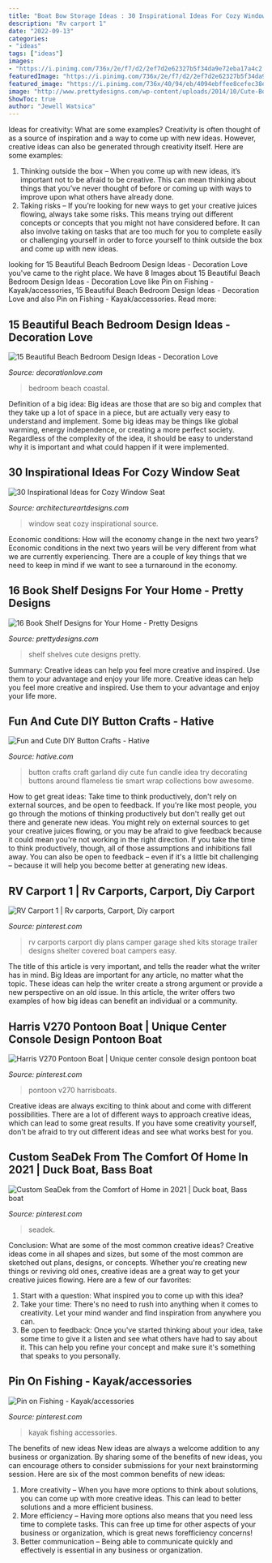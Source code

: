 ```yaml
---
title: "Boat Bow Storage Ideas : 30 Inspirational Ideas For Cozy Window Seat"
description: "Rv carport 1"
date: "2022-09-13"
categories:
- "ideas"
tags: ["ideas"]
images:
- "https://i.pinimg.com/736x/2e/f7/d2/2ef7d2e62327b5f34da9e72eba17a4c2.jpg"
featuredImage: "https://i.pinimg.com/736x/2e/f7/d2/2ef7d2e62327b5f34da9e72eba17a4c2.jpg"
featured_image: "https://i.pinimg.com/736x/40/94/eb/4094ebffee8cefec38e6f8e61a25e9de.jpg"
image: "http://www.prettydesigns.com/wp-content/uploads/2014/10/Cute-Book-Shelves.jpg"
ShowToc: true
author: "Jewell Watsica"
---
```



Ideas for creativity: What are some examples?
Creativity is often thought of as a source of inspiration and a way to come up with new ideas. However, creative ideas can also be generated through creativity itself. Here are some examples: 
1. Thinking outside the box – When you come up with new ideas, it’s important not to be afraid to be creative. This can mean thinking about things that you’ve never thought of before or coming up with ways to improve upon what others have already done. 
2. Taking risks – If you’re looking for new ways to get your creative juices flowing, always take some risks. This means trying out different concepts or concepts that you might not have considered before. It can also involve taking on tasks that are too much for you to complete easily or challenging yourself in order to force yourself to think outside the box and come up with new ideas.

	

		
looking for 15 Beautiful Beach Bedroom Design Ideas - Decoration Love you've came to the right place. We have 8 Images about 15 Beautiful Beach Bedroom Design Ideas - Decoration Love like Pin on Fishing - Kayak/accessories, 15 Beautiful Beach Bedroom Design Ideas - Decoration Love and also Pin on Fishing - Kayak/accessories. Read more:
		
    
## 15 Beautiful Beach Bedroom Design Ideas - Decoration Love

<img loading=lazy src="http://www.decorationlove.com/wp-content/uploads/2016/06/Coastal-Beach-Bedroom-Design.jpg" onerror="this.onerror=null;this.src='https://tse3.mm.bing.net/th?id=OIP.LzlIbFeOcRkq7VrtRXXHOwHaLE&amp;pid=15.1';" alt="15 Beautiful Beach Bedroom Design Ideas - Decoration Love">

_Source: decorationlove.com_

>bedroom beach coastal. 

	

Definition of a big idea:
Big ideas are those that are so big and complex that they take up a lot of space in a piece, but are actually very easy to understand and implement. Some big ideas may be things like global warming, energy independence, or creating a more perfect society. Regardless of the complexity of the idea, it should be easy to understand why it is important and what could happen if it were implemented.

    
## 30 Inspirational Ideas For Cozy Window Seat

<img loading=lazy src="https://www.architectureartdesigns.com/wp-content/uploads/2013/07/howellcustombuild._com.jpg" onerror="this.onerror=null;this.src='https://tse1.mm.bing.net/th?id=OIP.eN3TTRrfYGF0IxSuB6UTQAHaLL&amp;pid=15.1';" alt="30 Inspirational Ideas for Cozy Window Seat">

_Source: architectureartdesigns.com_

>window seat cozy inspirational source. 

	

Economic conditions: How will the economy change in the next two years?
Economic conditions in the next two years will be very different from what we are currently experiencing. There are a couple of key things that we need to keep in mind if we want to see a turnaround in the economy.

    
## 16 Book Shelf Designs For Your Home - Pretty Designs

<img loading=lazy src="http://www.prettydesigns.com/wp-content/uploads/2014/10/Cute-Book-Shelves.jpg" onerror="this.onerror=null;this.src='https://tse4.mm.bing.net/th?id=OIP.NfW3fs-KjpCkdNMnJqktBQHaMi&amp;pid=15.1';" alt="16 Book Shelf Designs for Your Home - Pretty Designs">

_Source: prettydesigns.com_

>shelf shelves cute designs pretty. 

	

Summary: Creative ideas can help you feel more creative and inspired. Use them to your advantage and enjoy your life more.
Creative ideas can help you feel more creative and inspired. Use them to your advantage and enjoy your life more.

    
## Fun And Cute DIY Button Crafts - Hative

<img loading=lazy src="https://hative.com/wp-content/uploads/2015/03/button-crafts/4-button-craft-ideas.jpg" onerror="this.onerror=null;this.src='https://tse4.mm.bing.net/th?id=OIP.vhOTPuNwyp9g2x9baLUHggHaLH&amp;pid=15.1';" alt="Fun and Cute DIY Button Crafts - Hative">

_Source: hative.com_

>button crafts craft garland diy cute fun candle idea try decorating buttons around flameless tie smart wrap collections bow awesome. 

	

How to get great ideas: Take time to think productively, don't rely on external sources, and be open to feedback.
If you're like most people, you go through the motions of thinking productively but don't really get out there and generate new ideas. You might rely on external sources to get your creative juices flowing, or you may be afraid to give feedback because it could mean you're not working in the right direction. If you take the time to think productively, though, all of those assumptions and inhibitions fall away. You can also be open to feedback – even if it's a little bit challenging – because it will help you become better at generating new ideas.

    
## RV Carport 1 | Rv Carports, Carport, Diy Carport

<img loading=lazy src="https://i.pinimg.com/736x/ab/e7/d7/abe7d7936f89ff0e249455111044861f.jpg" onerror="this.onerror=null;this.src='https://tse3.mm.bing.net/th?id=OIP.47WUU7SNfsgPEN-ir0pOtgHaGh&amp;pid=15.1';" alt="RV Carport 1 | Rv carports, Carport, Diy carport">

_Source: pinterest.com_

>rv carports carport diy plans camper garage shed kits storage trailer designs shelter covered boat campers easy. 

	

The title of this article is very important, and tells the reader what the writer has in mind.
Big Ideas are important for any article, no matter what the topic. These ideas can help the writer create a strong argument or provide a new perspective on an old issue. In this article, the writer offers two examples of how big ideas can benefit an individual or a community.

    
## Harris V270 Pontoon Boat | Unique Center Console Design Pontoon Boat

<img loading=lazy src="https://i.pinimg.com/736x/70/d9/3b/70d93ba45a57780820f4d25d13205e47--toilets-pumps.jpg" onerror="this.onerror=null;this.src='https://tse4.mm.bing.net/th?id=OIP.BVqphJgiiBJjGCXrj0c_aAHaE6&amp;pid=15.1';" alt="Harris V270 Pontoon Boat | Unique center console design pontoon boat">

_Source: pinterest.com_

>pontoon v270 harrisboats. 

	

Creative ideas are always exciting to think about and come with different possibilities. There are a lot of different ways to approach creative ideas, which can lead to some great results. If you have some creativity yourself, don't be afraid to try out different ideas and see what works best for you.

    
## Custom SeaDek From The Comfort Of Home In 2021 | Duck Boat, Bass Boat

<img loading=lazy src="https://i.pinimg.com/736x/2e/f7/d2/2ef7d2e62327b5f34da9e72eba17a4c2.jpg" onerror="this.onerror=null;this.src='https://tse1.mm.bing.net/th?id=OIP.mjay_9xVYsJZYFqN87zpCwHaJ3&amp;pid=15.1';" alt="Custom SeaDek from the Comfort of Home in 2021 | Duck boat, Bass boat">

_Source: pinterest.com_

>seadek. 

	

Conclusion: What are some of the most common creative ideas?
Creative ideas come in all shapes and sizes, but some of the most common are sketched out plans, designs, or concepts. Whether you're creating new things or reviving old ones, creative ideas are a great way to get your creative juices flowing. Here are a few of our favorites:
1. Start with a question: What inspired you to come up with this idea?
2. Take your time: There's no need to rush into anything when it comes to creativity. Let your mind wander and find inspiration from anywhere you can.
3. Be open to feedback: Once you've started thinking about your idea, take some time to give it a listen and see what others have had to say about it. This can help you refine your concept and make sure it's something that speaks to you personally.

    
## Pin On Fishing - Kayak/accessories

<img loading=lazy src="https://i.pinimg.com/736x/40/94/eb/4094ebffee8cefec38e6f8e61a25e9de.jpg" onerror="this.onerror=null;this.src='https://tse1.mm.bing.net/th?id=OIP.KgBnSwygD2z2elQVDJxl3AHaJ4&amp;pid=15.1';" alt="Pin on Fishing - Kayak/accessories">

_Source: pinterest.com_

>kayak fishing accessories. 

	

The benefits of new ideas
New ideas are always a welcome addition to any business or organization. By sharing some of the benefits of new ideas, you can encourage others to consider submissions for your next brainstorming session. Here are six of the most common benefits of new ideas: 
1. More creativity – When you have more options to think about solutions, you can come up with more creative ideas. This can lead to better solutions and a more efficient business. 
2. More efficiency – Having more options also means that you need less time to complete tasks. This can free up time for other aspects of your business or organization, which is great news forefficiency concerns! 
3. Better communication – Being able to communicate quickly and effectively is essential in any business or organization.

